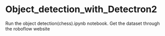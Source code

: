 # Object_detection_with_Detectron2

Run the object detection(chess).ipynb notebook.
Get the dataset through the roboflow website
